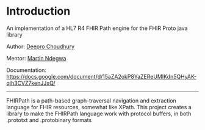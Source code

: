 # Introduction

An implementation of a HL7 R4 FHIR Path engine for the FHIR Proto java library

Author: [Deepro Choudhury](https://github.com/DeeproChoudhury)

Mentor: [Martin Ndegwa](https://github.com/ndegwamartin)

Documentation: https://docs.google.com/document/d/15aZA2okP8YaZEReUMIKdn5QHyAK-qih3CVZ7kenJJxQ/

---
FHIRPath is a path-based graph-traversal navigation and extraction language for FHIR resources, somewhat like XPath.
This project creates a library to make the FHIRPath language work with protocol buffers, in both .prototxt and .protobinary formats
